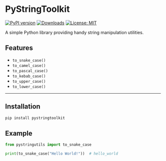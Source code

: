 # PyStringToolkit

[![PyPI version](https://badge.fury.io/py/pystringtoolkit.svg)](https://pypi.org/project/pystringtoolkit/)
[![Downloads](https://static.pepy.tech/badge/pystringtoolkit)](https://pepy.tech/project/pystringtoolkit)
[![License: MIT](https://img.shields.io/badge/License-MIT-yellow.svg)](https://opensource.org/licenses/MIT)

A simple Python library providing handy string manipulation utilities.

## Features
- `to_snake_case()`
- `to_camel_case()`
- `to_pascal_case()`
- `to_kebab_case()`
- `to_upper_case()`
- `to_lower_case()`

---

## Installation  
```bash
pip install pystringtoolkit
```

## Example
```python
from pystringutils import to_snake_case

print(to_snake_case("Hello World!"))  # hello_world
